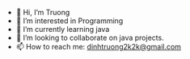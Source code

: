 - 👋 Hi, I’m Truong
- 👀 I’m interested in Programming
- 🌱 I’m currently learning java
- 💞️ I’m looking to collaborate on java projects.
- 📫 How to reach me: dinhtruong2k2k@gmail.com

<!---
Truong-coder/Truong-coder is a ✨ special ✨ repository because its `README.md` (this file) appears on your GitHub profile.
You can click the Preview link to take a look at your changes.
--->
